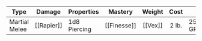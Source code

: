 | Type          | Damage     | Properties   | Mastery     | Weight  | Cost  |       |
| ------------- | ---------- | ------------ | ----------- | :-----: | :---: | ----- |
| Martial Melee | [[Rapier]] | 1d8 Piercing | [[Finesse]] | [[Vex]] | 2 lb. | 25 GP |